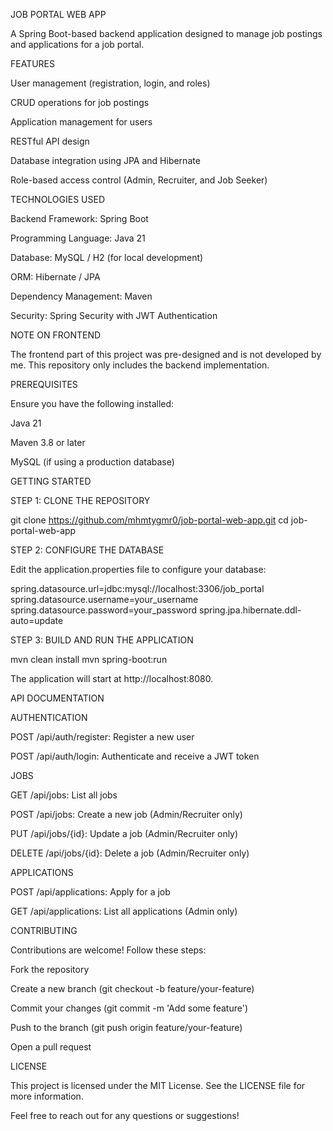 JOB PORTAL WEB APP

A Spring Boot-based backend application designed to manage job postings and applications for a job portal.

FEATURES

User management (registration, login, and roles)

CRUD operations for job postings

Application management for users

RESTful API design

Database integration using JPA and Hibernate

Role-based access control (Admin, Recruiter, and Job Seeker)

TECHNOLOGIES USED

Backend Framework: Spring Boot

Programming Language: Java 21

Database: MySQL / H2 (for local development)

ORM: Hibernate / JPA

Dependency Management: Maven

Security: Spring Security with JWT Authentication

NOTE ON FRONTEND

The frontend part of this project was pre-designed and is not developed by me. This repository only includes the backend implementation.

PREREQUISITES

Ensure you have the following installed:

Java 21

Maven 3.8 or later

MySQL (if using a production database)

GETTING STARTED

STEP 1: CLONE THE REPOSITORY

git clone https://github.com/mhmtygmr0/job-portal-web-app.git
cd job-portal-web-app

STEP 2: CONFIGURE THE DATABASE

Edit the application.properties file to configure your database:

spring.datasource.url=jdbc:mysql://localhost:3306/job_portal
spring.datasource.username=your_username
spring.datasource.password=your_password
spring.jpa.hibernate.ddl-auto=update

STEP 3: BUILD AND RUN THE APPLICATION

mvn clean install
mvn spring-boot:run

The application will start at http://localhost:8080.

API DOCUMENTATION

AUTHENTICATION

POST /api/auth/register: Register a new user

POST /api/auth/login: Authenticate and receive a JWT token

JOBS

GET /api/jobs: List all jobs

POST /api/jobs: Create a new job (Admin/Recruiter only)

PUT /api/jobs/{id}: Update a job (Admin/Recruiter only)

DELETE /api/jobs/{id}: Delete a job (Admin/Recruiter only)

APPLICATIONS

POST /api/applications: Apply for a job

GET /api/applications: List all applications (Admin only)

CONTRIBUTING

Contributions are welcome! Follow these steps:

Fork the repository

Create a new branch (git checkout -b feature/your-feature)

Commit your changes (git commit -m 'Add some feature')

Push to the branch (git push origin feature/your-feature)

Open a pull request

LICENSE

This project is licensed under the MIT License. See the LICENSE file for more information.

Feel free to reach out for any questions or suggestions!

